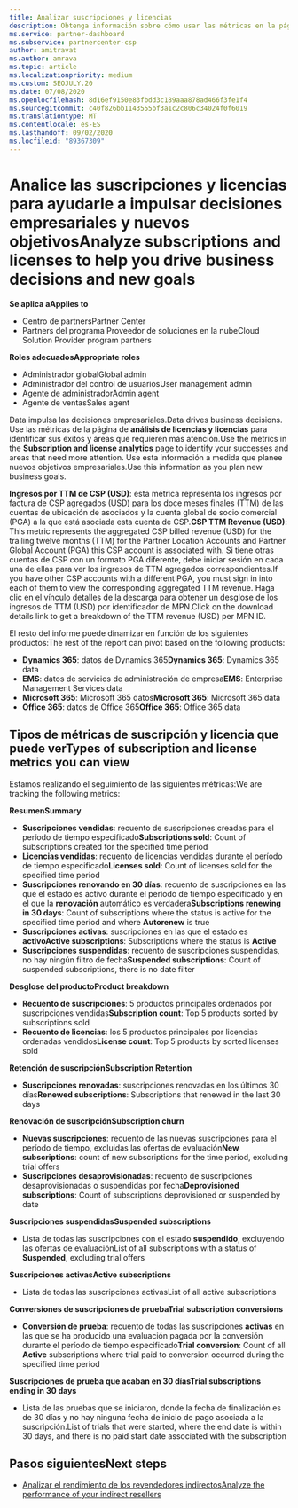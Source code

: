 ```yaml
---
title: Analizar suscripciones y licencias
description: Obtenga información sobre cómo usar las métricas en la página de análisis de licencias y suscripción para identificar sus éxitos y áreas que requieren más atención.
ms.service: partner-dashboard
ms.subservice: partnercenter-csp
author: amitravat
ms.author: amrava
ms.topic: article
ms.localizationpriority: medium
ms.custom: SEOJULY.20
ms.date: 07/08/2020
ms.openlocfilehash: 8d16ef9150e83fbdd3c189aaa878ad466f3fe1f4
ms.sourcegitcommit: c40f826bb1143555bf3a1c2c806c34024f0f6019
ms.translationtype: MT
ms.contentlocale: es-ES
ms.lasthandoff: 09/02/2020
ms.locfileid: "89367309"
---
```

# <a name="analyze-subscriptions-and-licenses-to-help-you-drive-business-decisions-and-new-goals"></a><span data-ttu-id="2019b-103">Analice las suscripciones y licencias para ayudarle a impulsar decisiones empresariales y nuevos objetivos</span><span class="sxs-lookup"><span data-stu-id="2019b-103">Analyze subscriptions and licenses to help you drive business decisions and new goals</span></span>

<span data-ttu-id="2019b-104">**Se aplica a**</span><span class="sxs-lookup"><span data-stu-id="2019b-104">**Applies to**</span></span>

- <span data-ttu-id="2019b-105">Centro de partners</span><span class="sxs-lookup"><span data-stu-id="2019b-105">Partner Center</span></span>
- <span data-ttu-id="2019b-106">Partners del programa Proveedor de soluciones en la nube</span><span class="sxs-lookup"><span data-stu-id="2019b-106">Cloud Solution Provider program partners</span></span>

<span data-ttu-id="2019b-107">**Roles adecuados**</span><span class="sxs-lookup"><span data-stu-id="2019b-107">**Appropriate roles**</span></span>

- <span data-ttu-id="2019b-108">Administrador global</span><span class="sxs-lookup"><span data-stu-id="2019b-108">Global admin</span></span>
- <span data-ttu-id="2019b-109">Administrador del control de usuarios</span><span class="sxs-lookup"><span data-stu-id="2019b-109">User management admin</span></span>
- <span data-ttu-id="2019b-110">Agente de administrador</span><span class="sxs-lookup"><span data-stu-id="2019b-110">Admin agent</span></span>
- <span data-ttu-id="2019b-111">Agente de ventas</span><span class="sxs-lookup"><span data-stu-id="2019b-111">Sales agent</span></span>

<span data-ttu-id="2019b-112">Data impulsa las decisiones empresariales.</span><span class="sxs-lookup"><span data-stu-id="2019b-112">Data drives business decisions.</span></span> <span data-ttu-id="2019b-113">Use las métricas de la página de **análisis de licencias y licencias** para identificar sus éxitos y áreas que requieren más atención.</span><span class="sxs-lookup"><span data-stu-id="2019b-113">Use the metrics in the **Subscription and license analytics** page to identify your successes and areas that need more attention.</span></span> <span data-ttu-id="2019b-114">Use esta información a medida que planee nuevos objetivos empresariales.</span><span class="sxs-lookup"><span data-stu-id="2019b-114">Use this information as you plan new business goals.</span></span>

<span data-ttu-id="2019b-115">**Ingresos por TTM de CSP (USD)**: esta métrica representa los ingresos por factura de CSP agregados (USD) para los doce meses finales (TTM) de las cuentas de ubicación de asociados y la cuenta global de socio comercial (PGA) a la que está asociada esta cuenta de CSP.</span><span class="sxs-lookup"><span data-stu-id="2019b-115">**CSP TTM Revenue (USD)**: This metric represents the aggregated CSP billed revenue (USD) for the trailing twelve months (TTM) for the Partner Location Accounts and Partner Global Account (PGA) this CSP account is associated with.</span></span> <span data-ttu-id="2019b-116">Si tiene otras cuentas de CSP con un formato PGA diferente, debe iniciar sesión en cada una de ellas para ver los ingresos de TTM agregados correspondientes.</span><span class="sxs-lookup"><span data-stu-id="2019b-116">If you have other CSP accounts with a different PGA, you must sign in into each of them to view the corresponding aggregated TTM revenue.</span></span>  <span data-ttu-id="2019b-117">Haga clic en el vínculo detalles de la descarga para obtener un desglose de los ingresos de TTM (USD) por identificador de MPN.</span><span class="sxs-lookup"><span data-stu-id="2019b-117">Click on the download details link to get a breakdown of the TTM revenue (USD) per MPN ID.</span></span>

<span data-ttu-id="2019b-118">El resto del informe puede dinamizar en función de los siguientes productos:</span><span class="sxs-lookup"><span data-stu-id="2019b-118">The rest of the report can pivot based on the following products:</span></span>

 - <span data-ttu-id="2019b-119">**Dynamics 365**: datos de Dynamics 365</span><span class="sxs-lookup"><span data-stu-id="2019b-119">**Dynamics 365**: Dynamics 365 data</span></span>  
 - <span data-ttu-id="2019b-120">**EMS**: datos de servicios de administración de empresa</span><span class="sxs-lookup"><span data-stu-id="2019b-120">**EMS**: Enterprise Management Services data</span></span>  
 - <span data-ttu-id="2019b-121">**Microsoft 365**: Microsoft 365 datos</span><span class="sxs-lookup"><span data-stu-id="2019b-121">**Microsoft 365**: Microsoft 365 data</span></span>  
 - <span data-ttu-id="2019b-122">**Office 365**: datos de Office 365</span><span class="sxs-lookup"><span data-stu-id="2019b-122">**Office 365**: Office 365 data</span></span>  


## <a name="types-of-subscription-and-license-metrics-you-can-view"></a><span data-ttu-id="2019b-123">Tipos de métricas de suscripción y licencia que puede ver</span><span class="sxs-lookup"><span data-stu-id="2019b-123">Types of subscription and license metrics you can view</span></span>

<span data-ttu-id="2019b-124">Estamos realizando el seguimiento de las siguientes métricas:</span><span class="sxs-lookup"><span data-stu-id="2019b-124">We are tracking the following metrics:</span></span>

<span data-ttu-id="2019b-125">**Resumen**</span><span class="sxs-lookup"><span data-stu-id="2019b-125">**Summary**</span></span>  
 - <span data-ttu-id="2019b-126">**Suscripciones vendidas**: recuento de suscripciones creadas para el período de tiempo especificado</span><span class="sxs-lookup"><span data-stu-id="2019b-126">**Subscriptions sold**: Count of subscriptions created for the specified time period</span></span>  
 - <span data-ttu-id="2019b-127">**Licencias vendidas**: recuento de licencias vendidas durante el período de tiempo especificado</span><span class="sxs-lookup"><span data-stu-id="2019b-127">**Licenses sold**: Count of licenses sold for the specified time period</span></span>   
 - <span data-ttu-id="2019b-128">**Suscripciones renovando en 30 días**: recuento de suscripciones en las que el estado es activo durante el período de tiempo especificado y en el que la **renovación** automático es verdadera</span><span class="sxs-lookup"><span data-stu-id="2019b-128">**Subscriptions renewing in 30 days**: Count of subscriptions where the status is active for the specified time period and where **Autorenew** is true</span></span>
 - <span data-ttu-id="2019b-129">**Suscripciones activas**: suscripciones en las que el estado es **activo**</span><span class="sxs-lookup"><span data-stu-id="2019b-129">**Active subscriptions**: Subscriptions where the status is **Active**</span></span>  
 - <span data-ttu-id="2019b-130">**Suscripciones suspendidas**: recuento de suscripciones suspendidas, no hay ningún filtro de fecha</span><span class="sxs-lookup"><span data-stu-id="2019b-130">**Suspended subscriptions**: Count of suspended subscriptions, there is no date filter</span></span>  

<span data-ttu-id="2019b-131">**Desglose del producto**</span><span class="sxs-lookup"><span data-stu-id="2019b-131">**Product breakdown**</span></span>  
 - <span data-ttu-id="2019b-132">**Recuento de suscripciones**: 5 productos principales ordenados por suscripciones vendidas</span><span class="sxs-lookup"><span data-stu-id="2019b-132">**Subscription count**: Top 5 products sorted by subscriptions sold</span></span>  
 - <span data-ttu-id="2019b-133">**Recuento de licencias**: los 5 productos principales por licencias ordenadas vendidos</span><span class="sxs-lookup"><span data-stu-id="2019b-133">**License count**: Top 5 products by sorted licenses sold</span></span>

<span data-ttu-id="2019b-134">**Retención de suscripción**</span><span class="sxs-lookup"><span data-stu-id="2019b-134">**Subscription Retention**</span></span>
 - <span data-ttu-id="2019b-135">**Suscripciones renovadas**: suscripciones renovadas en los últimos 30 días</span><span class="sxs-lookup"><span data-stu-id="2019b-135">**Renewed subscriptions**: Subscriptions that renewed in the last 30 days</span></span>  

<span data-ttu-id="2019b-136">**Renovación de suscripción**</span><span class="sxs-lookup"><span data-stu-id="2019b-136">**Subscription churn**</span></span>  
 - <span data-ttu-id="2019b-137">**Nuevas suscripciones**: recuento de las nuevas suscripciones para el período de tiempo, excluidas las ofertas de evaluación</span><span class="sxs-lookup"><span data-stu-id="2019b-137">**New subscriptions**: count of new subscriptions for the time period, excluding trial offers</span></span>  
 - <span data-ttu-id="2019b-138">**Suscripciones desaprovisionadas**: recuento de suscripciones desaprovisionadas o suspendidas por fecha</span><span class="sxs-lookup"><span data-stu-id="2019b-138">**Deprovisioned subscriptions**: Count of subscriptions deprovisioned or suspended by date</span></span>  

<span data-ttu-id="2019b-139">**Suscripciones suspendidas**</span><span class="sxs-lookup"><span data-stu-id="2019b-139">**Suspended subscriptions**</span></span>  
 - <span data-ttu-id="2019b-140">Lista de todas las suscripciones con el estado **suspendido**, excluyendo las ofertas de evaluación</span><span class="sxs-lookup"><span data-stu-id="2019b-140">List of all subscriptions with a status of **Suspended**, excluding trial offers</span></span>  
  
<span data-ttu-id="2019b-141">**Suscripciones activas**</span><span class="sxs-lookup"><span data-stu-id="2019b-141">**Active subscriptions**</span></span>
 - <span data-ttu-id="2019b-142">Lista de todas las suscripciones activas</span><span class="sxs-lookup"><span data-stu-id="2019b-142">List of all active subscriptions</span></span>  

<span data-ttu-id="2019b-143">**Conversiones de suscripciones de prueba**</span><span class="sxs-lookup"><span data-stu-id="2019b-143">**Trial subscription conversions**</span></span>  
 - <span data-ttu-id="2019b-144">**Conversión de prueba**: recuento de todas las suscripciones **activas** en las que se ha producido una evaluación pagada por la conversión durante el período de tiempo especificado</span><span class="sxs-lookup"><span data-stu-id="2019b-144">**Trial conversion**: Count of all **Active** subscriptions where trial paid to conversion occurred during the specified time period</span></span>  

<span data-ttu-id="2019b-145">**Suscripciones de prueba que acaban en 30 días**</span><span class="sxs-lookup"><span data-stu-id="2019b-145">**Trial subscriptions ending in 30 days**</span></span>  
 - <span data-ttu-id="2019b-146">Lista de las pruebas que se iniciaron, donde la fecha de finalización es de 30 días y no hay ninguna fecha de inicio de pago asociada a la suscripción.</span><span class="sxs-lookup"><span data-stu-id="2019b-146">List of trials that were started, where the end date is within 30 days, and there is no paid start date associated with the subscription</span></span>  

## <a name="next-steps"></a><span data-ttu-id="2019b-147">Pasos siguientes</span><span class="sxs-lookup"><span data-stu-id="2019b-147">Next steps</span></span>

- [<span data-ttu-id="2019b-148">Analizar el rendimiento de los revendedores indirectos</span><span class="sxs-lookup"><span data-stu-id="2019b-148">Analyze the performance of your indirect resellers</span></span>](analyze-indirect-resellers.md)